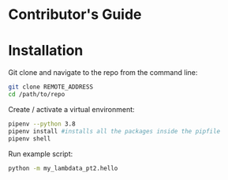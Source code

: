 # Contributor's Guide

# Installation

Git clone and navigate to the repo from the
command line:

```sh
git clone REMOTE_ADDRESS
cd /path/to/repo
```
Create / activate a virtual environment:

```sh
pipenv --python 3.8
pipenv install #installs all the packages inside the pipfile
pipenv shell

```

Run example script:
```sh
python -m my_lambdata_pt2.hello
```
